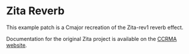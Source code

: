 # Zita Reverb

This example patch is a Cmajor recreation of the Zita-rev1 reverb effect.

Documentation for the original Zita project is available on the [CCRMA website](https://ccrma.stanford.edu/~jos/Reverb/Zita_Rev1_Reverberator.html).
